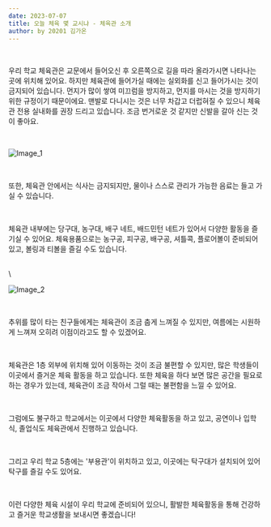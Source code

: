 ```yaml
---
date: 2023-07-07
title: 오늘 체육 몇 교시냐 - 체육관 소개
author: by 20201 김가온
---
```


<br />

우리 학교 체육관은 교문에서 들어오신 후 오른쪽으로 길을 따라 올라가시면 나타나는 곳에 위치해 있어요. 하지만 체육관에 들어가실 때에는 실외화를 신고 들어가시는 것이 금지되어 있습니다. 먼지가 많이 쌓여 미끄럼을 방지하고, 먼지를 마시는 것을 방지하기 위한 규정이기 때문이에요. 맨발로 다니시는 것은 너무 차갑고 더럽혀질 수 있으니 체육관 전용 실내화를 권장 드리고 있습니다. 조금 번거로운 것 같지만 신발을 갈아 신는 것이 좋아요.

<br />

![Image_1](/%EC%98%A4%EB%8A%98_%EC%B2%B4%EC%9C%A1_%EB%AA%87_%EA%B5%90%EC%8B%9C%EB%83%90_%EC%82%AC%EC%A7%84_1.png)

<br />

또한, 체육관 안에서는 식사는 금지되지만, 물이나 스스로 관리가 가능한 음료는 들고 가실 수 있습니다.

<br />

체육관 내부에는 당구대, 농구대, 배구 네트, 배드민턴 네트가 있어서 다양한 활동을 즐기실 수 있어요. 체육용품으로는 농구공, 피구공, 배구공, 셔틀콕, 플로어볼이 준비되어 있고, 볼링과 티볼을 즐길 수도 있습니다.

<br />\

![Image_2](/%EC%98%A4%EB%8A%98_%EC%B2%B4%EC%9C%A1_%EB%AA%87_%EA%B5%90%EC%8B%9C%EB%83%90_%EC%82%AC%EC%A7%84_2.png)

<br />

추위를 많이 타는 친구들에게는 체육관이 조금 춥게 느껴질 수 있지만, 여름에는 시원하게 느껴져 오히려 이점이라고도 할 수 있겠어요.

<br />

체육관은 1층 외부에 위치해 있어 이동하는 것이 조금 불편할 수 있지만, 많은 학생들이 이곳에서 즐거운 체육 활동을 하고 있습니다. 또한 체육을 하다 보면 많은 공간을 필요로 하는 경우가 있는데, 체육관이 조금 작아서 그럴 때는 불편함을 느낄 수 있어요.

<br />

그럼에도 불구하고 학교에서는 이곳에서 다양한 체육활동을 하고 있고, 공연이나 입학식, 졸업식도 체육관에서 진행하고 있습니다.

<br />

그리고 우리 학교 5층에는 '부용관'이 위치하고 있고, 이곳에는 탁구대가 설치되어 있어 탁구를 즐길 수도 있어요.

<br />

이런 다양한 체육 시설이 우리 학교에 준비되어 있으니, 활발한 체육활동을 통해 건강하고 즐거운 학교생활을 보내시면 좋겠습니다!